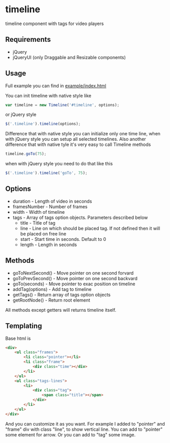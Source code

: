 timeline
========

timeline component with tags for video players

## Requirements

* jQuery
* jQueryUI (only Draggable and Resizable components)

## Usage

Full example you can find in [example/index.html](example/index.html)

You can init timeline with native style like
```javascript
var timeline = new Timeline('#timeline', options);
```
or jQuery style
```javascript
$('.timeline').timeline(options);
```
Difference that with native style you can initialize only one time line, when with jQuery style you can setup all selected timelines.
Also another difference that with native tyle it's very easy to call Timeline methods
```javascript
timeline.goTo(75);
```
when with jQuery style you need to do that like this
```javascript
$('.timeline').timeline('goTo', 75);
```

## Options

* duration - Length of video in seconds
* framesNumber - Number of frames
* width - Width of timeline
* tags - Array of tags option objects. Parameters described below
  * title - Title of tag
  * line - Line on which should be placed tag. If not defined then it will be placed on free line
  * start - Start time in seconds. Default to 0
  * length - Length in seconds

## Methods

* goToNextSecond() - Move pointer on one second forvard
* goToPrevSecond() - Move pointer on one second backvard
* goTo(seconds) - Move pointer to exac position on timeline
* addTag(options) - Add tag to timeline
* getTags() - Return array of tags option objects
* getRootNode() - Return root element

All methods except getters will returns timeline itself.

## Templating

Base html is
```html
<div>
    <ul class="frames">
        <li class="pointer"></li>
        <li class="frame">
            <div class="time"></div>
        </li>
    </ul>
    <ul class="tags-lines">
        <li>
            <div class="tag">
                <span class="title"></span>
            </div>
        </li>
    </ul>
</div>
```
And you can customize it as you want. For example I added to "pointer" and "frame" div with class "line", to show vertical line.
You can add to "pointer" some element for arrow. Or you can add to "tag" some image.